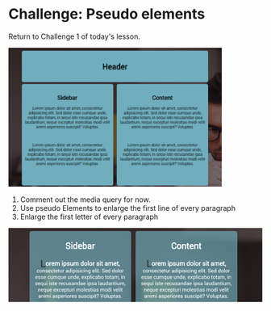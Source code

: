 # Challenge: Pseudo elements

Return to Challenge 1 of today's lesson.

![pseudo-elements](img/pseudo-elements1.png)

1.	Comment out the media query for now.
2.	Use pseudo Elements to enlarge the first line of every paragraph
3.	Enlarge the first letter of every paragraph

![pseudo-elements](img/pseudo-elements2.png)
